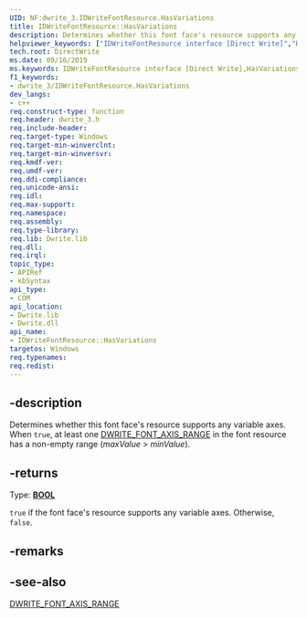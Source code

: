 ```yaml
---
UID: NF:dwrite_3.IDWriteFontResource.HasVariations
title: IDWriteFontResource::HasVariations
description: Determines whether this font face's resource supports any variable axes.
helpviewer_keywords: ["IDWriteFontResource interface [Direct Write]","HasVariations method","IDWriteFontResource.HasVariations","IDWriteFontResource::HasVariations","HasVariations","HasVariations method [Direct Write]","HasVariations method [Direct Write]","IDWriteFontResource interface","directwrite.idwritefontresource_hasvariations","dwrite_3/IDWriteFontResource::HasVariations"]
tech.root: DirectWrite
ms.date: 09/16/2019
ms.keywords: IDWriteFontResource interface [Direct Write],HasVariations method, IDWriteFontResource.HasVariations, IDWriteFontResource::HasVariations, HasVariations, HasVariations method [Direct Write], HasVariations method [Direct Write],IDWriteFontResource interface, directwrite.idwritefontresource_hasvariations, dwrite_3/IDWriteFontResource::HasVariations
f1_keywords:
- dwrite_3/IDWriteFontResource.HasVariations
dev_langs:
- c++
req.construct-type: function
req.header: dwrite_3.h
req.include-header: 
req.target-type: Windows
req.target-min-winverclnt: 
req.target-min-winversvr: 
req.kmdf-ver: 
req.umdf-ver: 
req.ddi-compliance: 
req.unicode-ansi: 
req.idl: 
req.max-support: 
req.namespace: 
req.assembly: 
req.type-library: 
req.lib: Dwrite.lib
req.dll: 
req.irql: 
topic_type:
- APIRef
- kbSyntax
api_type:
- COM
api_location:
- Dwrite.lib
- Dwrite.dll
api_name:
- IDWriteFontResource::HasVariations
targetos: Windows
req.typenames: 
req.redist: 
---
```


## -description

Determines whether this font face's resource supports any variable axes. When `true`, at least one [DWRITE_FONT_AXIS_RANGE](/windows/win32/api/dwrite_3/ns-dwrite_3-dwrite_font_axis_range) in the font resource has a non-empty range (*maxValue* > *minValue*).

## -returns

Type: **[BOOL](/windows/win32/winprog/windows-data-types)**

`true` if the font face's resource supports any variable axes. Otherwise, `false`.

## -remarks

## -see-also

[DWRITE_FONT_AXIS_RANGE](/windows/win32/api/dwrite_3/ns-dwrite_3-dwrite_font_axis_range)
